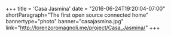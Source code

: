 +++
title = 'Casa Jasmina'
date = "2016-06-24T19:20:04-07:00"
shortParagraph="The first open source connected home"
bannertype="photo"
banner="casajasmina.jpg"
link="http://lorenzoromagnoli.me/project/Casa_Jasmina/"
+++
